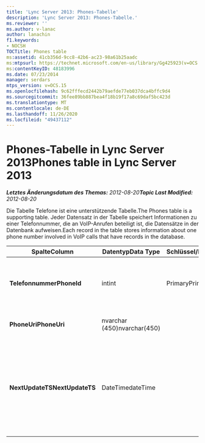 ```yaml
---
title: 'Lync Server 2013: Phones-Tabelle'
description: 'Lync Server 2013: Phones-Tabelle.'
ms.reviewer: ''
ms.author: v-lanac
author: lanachin
f1.keywords:
- NOCSH
TOCTitle: Phones table
ms:assetid: 41cb356d-9cc8-42b6-ac23-98a61b25aadc
ms:mtpsurl: https://technet.microsoft.com/en-us/library/Gg425923(v=OCS.15)
ms:contentKeyID: 48183996
ms.date: 07/23/2014
manager: serdars
mtps_version: v=OCS.15
ms.openlocfilehash: 9c62fffecd2442b79aefde77eb037dca4bffc9d4
ms.sourcegitcommit: 36fee89bb887bea4f18b19f17a8c69daf5bc423d
ms.translationtype: MT
ms.contentlocale: de-DE
ms.lasthandoff: 11/26/2020
ms.locfileid: "49437112"
---
```

# <a name="phones-table-in-lync-server-2013"></a><span data-ttu-id="e030b-103">Phones-Tabelle in Lync Server 2013</span><span class="sxs-lookup"><span data-stu-id="e030b-103">Phones table in Lync Server 2013</span></span>

<div data-xmlns="http://www.w3.org/1999/xhtml">

<div class="topic" data-xmlns="http://www.w3.org/1999/xhtml" data-msxsl="urn:schemas-microsoft-com:xslt" data-cs="https://msdn.microsoft.com/">

<div data-asp="https://msdn2.microsoft.com/asp">



</div>

<div id="mainSection">

<div id="mainBody"><span data-ttu-id="e030b-104">

<span> </span></span><span class="sxs-lookup"><span data-stu-id="e030b-104">

<span> </span></span></span>

<span data-ttu-id="e030b-105">_**Letztes Änderungsdatum des Themas:** 2012-08-20_</span><span class="sxs-lookup"><span data-stu-id="e030b-105">_**Topic Last Modified:** 2012-08-20_</span></span>

<span data-ttu-id="e030b-106">Die Tabelle Telefone ist eine unterstützende Tabelle.</span><span class="sxs-lookup"><span data-stu-id="e030b-106">The Phones table is a supporting table.</span></span> <span data-ttu-id="e030b-107">Jeder Datensatz in der Tabelle speichert Informationen zu einer Telefonnummer, die an VoIP-Anrufen beteiligt ist, die Datensätze in der Datenbank aufweisen.</span><span class="sxs-lookup"><span data-stu-id="e030b-107">Each record in the table stores information about one phone number involved in VoIP calls that have records in the database.</span></span>


<table>
<colgroup>
<col style="width: 25%" />
<col style="width: 25%" />
<col style="width: 25%" />
<col style="width: 25%" />
</colgroup>
<thead>
<tr class="header">
<th><span data-ttu-id="e030b-108">Spalte</span><span class="sxs-lookup"><span data-stu-id="e030b-108">Column</span></span></th>
<th><span data-ttu-id="e030b-109">Datentyp</span><span class="sxs-lookup"><span data-stu-id="e030b-109">Data Type</span></span></th>
<th><span data-ttu-id="e030b-110">Schlüssel/Index</span><span class="sxs-lookup"><span data-stu-id="e030b-110">Key/Index</span></span></th>
<th><span data-ttu-id="e030b-111">Details</span><span class="sxs-lookup"><span data-stu-id="e030b-111">Details</span></span></th>
</tr>
</thead>
<tbody>
<tr class="odd">
<td><p><span data-ttu-id="e030b-112"><strong>Telefonnummer</strong></span><span class="sxs-lookup"><span data-stu-id="e030b-112"><strong>PhoneId</strong></span></span></p></td>
<td><p><span data-ttu-id="e030b-113">int</span><span class="sxs-lookup"><span data-stu-id="e030b-113">int</span></span></p></td>
<td><p><span data-ttu-id="e030b-114">Primary</span><span class="sxs-lookup"><span data-stu-id="e030b-114">Primary</span></span></p></td>
<td><p><span data-ttu-id="e030b-115">Eindeutige Nummer, die dieses Telefon kennzeichnet.</span><span class="sxs-lookup"><span data-stu-id="e030b-115">Unique number identifying this phone.</span></span></p></td>
</tr>
<tr class="even">
<td><p><span data-ttu-id="e030b-116"><strong>PhoneUri</strong></span><span class="sxs-lookup"><span data-stu-id="e030b-116"><strong>PhoneUri</strong></span></span></p></td>
<td><p><span data-ttu-id="e030b-117">nvarchar (450)</span><span class="sxs-lookup"><span data-stu-id="e030b-117">nvarchar(450)</span></span></p></td>
<td><p> </p></td>
<td><p><span data-ttu-id="e030b-118">Telefonnummer.</span><span class="sxs-lookup"><span data-stu-id="e030b-118">Phone number.</span></span></p></td>
</tr>
<tr class="odd">
<td><p><span data-ttu-id="e030b-119"><strong>NextUpdateTS</strong></span><span class="sxs-lookup"><span data-stu-id="e030b-119"><strong>NextUpdateTS</strong></span></span></p></td>
<td><p><span data-ttu-id="e030b-120">DateTime</span><span class="sxs-lookup"><span data-stu-id="e030b-120">dateTime</span></span></p></td>
<td></td>
<td><p><span data-ttu-id="e030b-121">Zeitstempel (nur für interne Nutzung).</span><span class="sxs-lookup"><span data-stu-id="e030b-121">Time stamp (for internal use only).</span></span></p>
<p><span data-ttu-id="e030b-122">Dieses Feld wurde in Microsoft lync Server 2013 eingeführt.</span><span class="sxs-lookup"><span data-stu-id="e030b-122">This field was introduced in Microsoft Lync Server 2013.</span></span></p></td>
</tr>
</tbody>
</table><span data-ttu-id="e030b-123">


</div>

<span> </span>

</div>

</div>

</span><span class="sxs-lookup"><span data-stu-id="e030b-123">


</div>

<span> </span>

</div>

</div>

</span></span></div>

